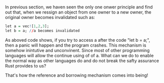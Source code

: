 In previous section, we haven seen the only one onwer principle and find out that, when we ressign an object from one owner to a new owner,
the original owner becomes invalidated such as:

```r
let a = vec![1,2,3];
let b = a; //a becomes invalidated
```

As aboved code shows, if you try to access a after the code "let b = a;", then a panic will happen and the program crashes. This mechanism is
somehow inintutive and unconvinent. Since most of other programming languages will allow the continue using of of a. What can we do to enable
the normal way as other languages do and do not break the safty assurance Rust provides to us? 

That's how the reference and borrowing mechanism comes into being!
